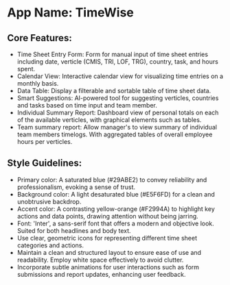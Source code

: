 # **App Name**: TimeWise

## Core Features:

- Time Sheet Entry Form: Form for manual input of time sheet entries including date, verticle (CMIS, TRI, LOF, TRG), country, task, and hours spent.
- Calendar View: Interactive calendar view for visualizing time entries on a monthly basis.
- Data Table: Display a filterable and sortable table of time sheet data.
- Smart Suggestions: AI-powered tool for suggesting verticles, countries and tasks based on time input and team member.
- Individual Summary Report: Dashboard view of personal totals on each of the available verticles, with graphical elements such as tables.
- Team summary report: Allow manager's to view summary of individual team members timelogs. With aggregated tables of overall employee hours per verticles.

## Style Guidelines:

- Primary color: A saturated blue (#29ABE2) to convey reliability and professionalism, evoking a sense of trust.
- Background color: A light desaturated blue (#E5F6FD) for a clean and unobtrusive backdrop.
- Accent color: A contrasting yellow-orange (#F2994A) to highlight key actions and data points, drawing attention without being jarring.
- Font: 'Inter', a sans-serif font that offers a modern and objective look. Suited for both headlines and body text.
- Use clear, geometric icons for representing different time sheet categories and actions.
- Maintain a clean and structured layout to ensure ease of use and readability. Employ white space effectively to avoid clutter.
- Incorporate subtle animations for user interactions such as form submissions and report updates, enhancing user feedback.